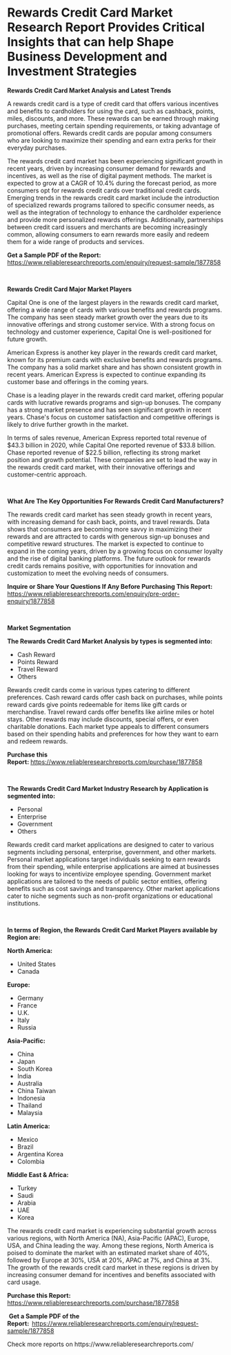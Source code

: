 <p><h1>Rewards Credit Card Market Research Report Provides Critical Insights that can help Shape Business Development and Investment Strategies</h1></p><p><strong>Rewards Credit Card Market Analysis and Latest Trends</strong></p>
<p><p>A rewards credit card is a type of credit card that offers various incentives and benefits to cardholders for using the card, such as cashback, points, miles, discounts, and more. These rewards can be earned through making purchases, meeting certain spending requirements, or taking advantage of promotional offers. Rewards credit cards are popular among consumers who are looking to maximize their spending and earn extra perks for their everyday purchases.</p><p>The rewards credit card market has been experiencing significant growth in recent years, driven by increasing consumer demand for rewards and incentives, as well as the rise of digital payment methods. The market is expected to grow at a CAGR of 10.4% during the forecast period, as more consumers opt for rewards credit cards over traditional credit cards. Emerging trends in the rewards credit card market include the introduction of specialized rewards programs tailored to specific consumer needs, as well as the integration of technology to enhance the cardholder experience and provide more personalized rewards offerings. Additionally, partnerships between credit card issuers and merchants are becoming increasingly common, allowing consumers to earn rewards more easily and redeem them for a wide range of products and services.</p></p>
<p><strong>Get a Sample PDF of the Report:&nbsp;</strong> <a href="https://www.reliableresearchreports.com/enquiry/request-sample/1877858">https://www.reliableresearchreports.com/enquiry/request-sample/1877858</a></p>
<p>&nbsp;</p>
<p><strong>Rewards Credit Card Major Market Players</strong></p>
<p><p>Capital One is one of the largest players in the rewards credit card market, offering a wide range of cards with various benefits and rewards programs. The company has seen steady market growth over the years due to its innovative offerings and strong customer service. With a strong focus on technology and customer experience, Capital One is well-positioned for future growth.</p><p>American Express is another key player in the rewards credit card market, known for its premium cards with exclusive benefits and rewards programs. The company has a solid market share and has shown consistent growth in recent years. American Express is expected to continue expanding its customer base and offerings in the coming years.</p><p>Chase is a leading player in the rewards credit card market, offering popular cards with lucrative rewards programs and sign-up bonuses. The company has a strong market presence and has seen significant growth in recent years. Chase's focus on customer satisfaction and competitive offerings is likely to drive further growth in the market.</p><p>In terms of sales revenue, American Express reported total revenue of $43.3 billion in 2020, while Capital One reported revenue of $33.8 billion. Chase reported revenue of $22.5 billion, reflecting its strong market position and growth potential. These companies are set to lead the way in the rewards credit card market, with their innovative offerings and customer-centric approach.</p></p>
<p>&nbsp;</p>
<p><strong>What Are The Key Opportunities For Rewards Credit Card Manufacturers?</strong></p>
<p><p>The rewards credit card market has seen steady growth in recent years, with increasing demand for cash back, points, and travel rewards. Data shows that consumers are becoming more savvy in maximizing their rewards and are attracted to cards with generous sign-up bonuses and competitive reward structures. The market is expected to continue to expand in the coming years, driven by a growing focus on consumer loyalty and the rise of digital banking platforms. The future outlook for rewards credit cards remains positive, with opportunities for innovation and customization to meet the evolving needs of consumers.</p></p>
<p><strong>Inquire or Share Your Questions If Any Before Purchasing This Report:</strong> <a href="https://www.reliableresearchreports.com/enquiry/pre-order-enquiry/1877858">https://www.reliableresearchreports.com/enquiry/pre-order-enquiry/1877858</a></p>
<p>&nbsp;</p>
<p><strong>Market Segmentation</strong></p>
<p><strong>The Rewards Credit Card Market Analysis by types is segmented into:</strong></p>
<p><ul><li>Cash Reward</li><li>Points Reward</li><li>Travel Reward</li><li>Others</li></ul></p>
<p><p>Rewards credit cards come in various types catering to different preferences. Cash reward cards offer cash back on purchases, while points reward cards give points redeemable for items like gift cards or merchandise. Travel reward cards offer benefits like airline miles or hotel stays. Other rewards may include discounts, special offers, or even charitable donations. Each market type appeals to different consumers based on their spending habits and preferences for how they want to earn and redeem rewards.</p></p>
<p><strong>Purchase this Report:&nbsp;</strong><a href="https://www.reliableresearchreports.com/purchase/1877858">https://www.reliableresearchreports.com/purchase/1877858</a></p>
<p>&nbsp;</p>
<p><strong>The Rewards Credit Card Market Industry Research by Application is segmented into:</strong></p>
<p><ul><li>Personal</li><li>Enterprise</li><li>Government</li><li>Others</li></ul></p>
<p><p>Rewards credit card market applications are designed to cater to various segments including personal, enterprise, government, and other markets. Personal market applications target individuals seeking to earn rewards from their spending, while enterprise applications are aimed at businesses looking for ways to incentivize employee spending. Government market applications are tailored to the needs of public sector entities, offering benefits such as cost savings and transparency. Other market applications cater to niche segments such as non-profit organizations or educational institutions.</p></p>
<p>&nbsp;</p>
<p><strong>In terms of Region, the Rewards Credit Card Market Players available by Region are:</strong></p>
<p>
    <p> <strong> North America: </strong>
        <ul>
            <li>United States</li>
            <li>Canada</li>
        </ul>
        </p> 
    <p> <strong> Europe: </strong>
        <ul>
            <li>Germany</li>
            <li>France</li>
            <li>U.K.</li>
            <li>Italy</li>
            <li>Russia</li>
        </ul>
        </p> 
    <p> <strong> Asia-Pacific: </strong>
        <ul>
            <li>China</li>
            <li>Japan</li>
            <li>South Korea</li>
            <li>India</li>
            <li>Australia</li>
            <li>China Taiwan</li>
            <li>Indonesia</li>
            <li>Thailand</li>
            <li>Malaysia</li>
        </ul>
        </p> 
    <p> <strong> Latin America: </strong>
        <ul>
            <li>Mexico</li>
            <li>Brazil</li>
            <li>Argentina Korea</li>
            <li>Colombia</li>
        </ul>
        </p> 
    <p> <strong> Middle East & Africa: </strong>
        <ul>
            <li>Turkey</li>
            <li>Saudi</li>
            <li>Arabia</li>
            <li>UAE</li>
            <li>Korea</li>
        </ul>
    </p>
    </p>
<p><p>The rewards credit card market is experiencing substantial growth across various regions, with North America (NA), Asia-Pacific (APAC), Europe, USA, and China leading the way. Among these regions, North America is poised to dominate the market with an estimated market share of 40%, followed by Europe at 30%, USA at 20%, APAC at 7%, and China at 3%. The growth of the rewards credit card market in these regions is driven by increasing consumer demand for incentives and benefits associated with card usage.</p></p>
<p><strong>Purchase this Report: </strong><a href="https://www.reliableresearchreports.com/purchase/1877858">https://www.reliableresearchreports.com/purchase/1877858</a></p>
<p>&nbsp;<strong>Get a Sample PDF of the Report:&nbsp;&nbsp;</strong><a href="https://www.reliableresearchreports.com/enquiry/request-sample/1877858">https://www.reliableresearchreports.com/enquiry/request-sample/1877858</a></p>
<p><strong></strong></p>
<p>Check more reports on https://www.reliableresearchreports.com/</p>